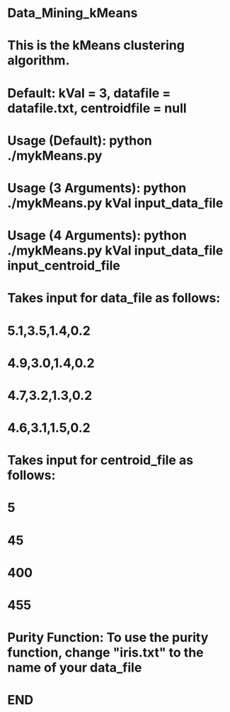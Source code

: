 # Data_Mining_kMeans
#
# This is the kMeans clustering algorithm.
#
# Default: kVal = 3, datafile = datafile.txt, centroidfile = null
#
# Usage (Default): python ./mykMeans.py
#
# Usage (3 Arguments): python ./mykMeans.py kVal input_data_file
#
# Usage (4 Arguments): python ./mykMeans.py kVal input_data_file input_centroid_file
#
# Takes input for data_file as follows:
# 5.1,3.5,1.4,0.2
# 4.9,3.0,1.4,0.2
# 4.7,3.2,1.3,0.2
# 4.6,3.1,1.5,0.2
#
#
#
# Takes input for centroid_file as follows:
# 5
# 45
# 400
# 455
#
#
#
# Purity Function: To use the purity function, change "iris.txt" to the name of your data_file
#
#
# END
